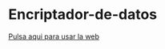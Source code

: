 # Encriptador-de-datos

<p style="text-align: center><b>Puedes mandar mensajes encriptados y que otros los desencripten usando esta web:</b></p>
<p style="text-align: center;"><a href="https://lionelstaricoff.github.io/Encriptador-de-datos/" target="_blank">Pulsa aqui para usar la web</a></p>


